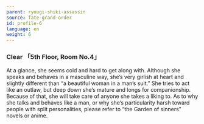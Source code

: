 ```yaml
---
parent: ryougi-shiki-assassin
source: fate-grand-order
id: profile-6
language: en
weight: 6
---
```


### Clear 「5th Floor, Room No.4」

At a glance, she seems cold and hard to get along with.
Although she speaks and behaves in a masculine way, she’s very girlish at heart and slightly different than “a beautiful woman in a man’s suit.”
She tries to act like an outlaw, but deep down she’s mature and longs for companionship.
Because of that, she will take care of anyone she takes a liking to.
As to why she talks and behaves like a man, or why she’s particularity harsh toward people with split personalities, please refer to “the Garden of sinners” novels or anime.
